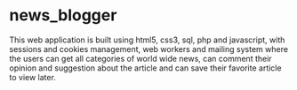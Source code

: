 # news_blogger
This web application is built using html5, css3, sql, php and javascript, with sessions and cookies management, web workers and mailing system where the users can get all categories of world wide news, can comment their opinion and suggestion about the article and can save their favorite article to view later.
